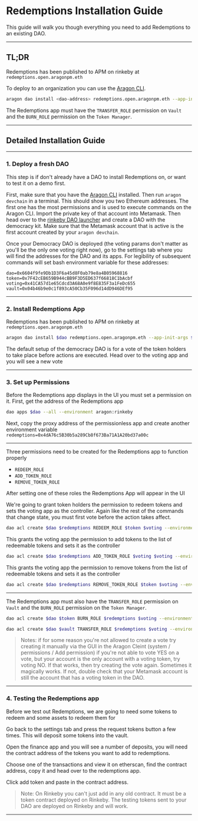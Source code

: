 # Redemptions Installation Guide

This guide will walk you though everything you need to add Redemptions to an existing DAO.

---

## TL;DR

Redemptions has been published to APM on rinkeby at `redemptions.open.aragonpm.eth`

To deploy to an organization you can use the [Aragon CLI](https://hack.aragon.org/docs/cli-intro.html).

```sh
aragon dao install <dao-address> redemptions.open.aragonpm.eth --app-init-args <vault-address> <token-manager-address>
```

The Redemptions app must have the `TRANSFER_ROLE` permission on `Vault` and the `BURN_ROLE` permission on the `Token Manager`.

---

## Detailed Installation Guide

---

### 1. Deploy a fresh DAO

This step is if don't already have a DAO to install Redemptions on, or want to test it on a demo first.

First, make sure that you have the [Aragon CLI](https://hack.aragon.org/docs/cli-intro.html) installed. Then run `aragon devchain` in a terminal. This should show you two Ethereum addresses. The first one has the most permissions and is used to execute commands on the Aragon CLI. Import the private key of that account into Metamask. Then head over to the [rinkeby DAO launcher](rinkeby.aragon.org) and create a DAO with the democracy kit. Make sure that the Metamask account that is active is the first account created by your `aragon devchain`.

Once your Democracy DAO is deployed (the voting params don't matter as you'll be the only one voting right now), go to the settings tab where you will find the addresses for the DAO and its apps. For legibility of subsequent commands will set bash environment variable for these addresses:

```
dao=0x6604f9fe9Db1D3F6a45d8F0ab79e8a4B05968816
token=0x7F42cEB659B944cBB9F3D5ED637f66818C1bAcbf
voting=0x41CA57d1e65Cdcd3A68A0e9f8E835F3a1FeDc655
vault=0x04b46b9e0c1f893cA50Cb35F096d14dD946DEf95
```

---

### 2. Install Redemptions App

Redemptions has been published to APM on rinkeby at `redemptions.open.aragonpm.eth`


```sh
aragon dao install $dao redemptions.open.aragonpm.eth --app-init-args $vault $token --environment aragon:rinkeby
```

The default setup of the democracy DAO is for a vote of the token holders to take place before actions are executed. Head over to the voting app and you will see a new vote

---

### 3. Set up Permissions

Before the Redemptions app displays in the UI you must set a permission on it. First, get the address of the Redemptions app

```sh
dao apps $dao --all --environment aragon:rinkeby
```

Next, copy the proxy address of the permissionless app and create another environment variable `redemptions=0x4dA76c5B30b5a289Cb8f673Ba71A1A20bd37a00c`

---

Three permissions need to be created for the Redemptions app to function properly

- `REDEEM_ROLE`
- `ADD_TOKEN_ROLE`
- `REMOVE_TOKEN_ROLE`

After setting one of these roles the Redemptions App will appear in the UI

We're going to grant token holders the permission to redeem tokens and sets the voting app as the controller. Again like the rest of the commands that change state, you must first vote before the action takes affect.
```sh
dao acl create $dao $redemptions REDEEM_ROLE $token $voting --environment aragon:rinkeby
```

This grants the voting app the permission to add tokens to the list of redeemable tokens and sets it as the controller
```sh
dao acl create $dao $redemptions ADD_TOKEN_ROLE $voting $voting --environment aragon:rinkeby
```

This grants the voting app the permission to remove tokens from the list of redeemable tokens and sets it as the controller
```sh
dao acl create $dao $redemptions REMOVE_TOKEN_ROLE $token $voting --environment aragon:rinkeby
```

---

The Redemptions app must also have the `TRANSFER_ROLE` permission on `Vault` and the `BURN_ROLE` permission on the `Token Manager`.

```sh
dao acl create $dao $token BURN_ROLE $redemptions $voting --environment aragon:rinkeby
```
```sh
dao acl create $dao $vault TRANSFER_ROLE $redemptions $voting --environment aragon:rinkeby
```

> Notes:
> if for some reason you're not allowed to create a vote try creating it manually via the GUI in the Aragon Cleint (system / permissions / Add permission)
> if you're not able to vote YES on a vote, but your account is the only account with a voting token, try voting NO. If that works, then try creating the vote again. Sometimes it magically works. If not, double check that your Metamask account is still the account that has a voting token in the DAO.

---

### 4. Testing the Redemptions app
Before we test out Redemptions, we are going to need some tokens to redeem and some assets to redeem them for

Go back to the settings tab and press the request tokens button a few times. This will deposit some tokens into the vault.

Open the finance app and you will see a number of deposits, you will need the contract address of the tokens you want to add to redemptions.

Choose one of the transactions and view it on etherscan, find the contract address, copy it and head over to the redemptions app.

Click add token and paste in the contract address.

> Note:
> On Rinkeby you can't just add in any old contract. It must be a token contract deployed on Rinkeby. The testing tokens sent to your DAO are deployed on Rinkeby and will work.
>
---
